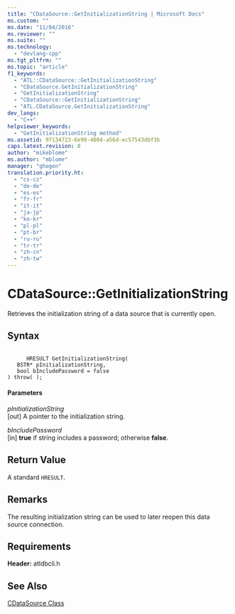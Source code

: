 ```yaml
---
title: "CDataSource::GetInitializationString | Microsoft Docs"
ms.custom: ""
ms.date: "11/04/2016"
ms.reviewer: ""
ms.suite: ""
ms.technology: 
  - "devlang-cpp"
ms.tgt_pltfrm: ""
ms.topic: "article"
f1_keywords: 
  - "ATL::CDataSource::GetInitializationString"
  - "CDataSource.GetInitializationString"
  - "GetInitializationString"
  - "CDataSource::GetInitializationString"
  - "ATL.CDataSource.GetInitializationString"
dev_langs: 
  - "C++"
helpviewer_keywords: 
  - "GetInitializationString method"
ms.assetid: 97134723-6e99-4004-a56d-ec57543dbf3b
caps.latest.revision: 8
author: "mikeblome"
ms.author: "mblome"
manager: "ghogen"
translation.priority.ht: 
  - "cs-cz"
  - "de-de"
  - "es-es"
  - "fr-fr"
  - "it-it"
  - "ja-jp"
  - "ko-kr"
  - "pl-pl"
  - "pt-br"
  - "ru-ru"
  - "tr-tr"
  - "zh-cn"
  - "zh-tw"
---
```

# CDataSource::GetInitializationString
Retrieves the initialization string of a data source that is currently open.  
  
## Syntax  
  
```  
  
      HRESULT GetInitializationString(   
   BSTR* pInitializationString,   
   bool bIncludePassword = false    
) throw( );  
```  
  
#### Parameters  
 *pInitializationString*  
 [out] A pointer to the initialization string.  
  
 *bIncludePassword*  
 [in] **true** if string includes a password; otherwise **false**.  
  
## Return Value  
 A standard `HRESULT`.  
  
## Remarks  
 The resulting initialization string can be used to later reopen this data source connection.  
  
## Requirements  
 **Header:** atldbcli.h  
  
## See Also  
 [CDataSource Class](../../data/oledb/cdatasource-class.md)